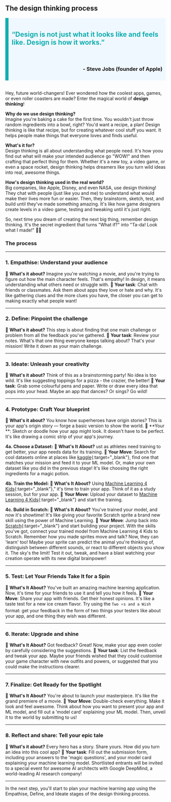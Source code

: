 ## The design thinking process

<div style='border-left: solid; border-width:10px; border-color: #0faeb0; background-color: aliceblue; padding: 10px;'>
<h2 style="color: #0faeb0">“Design is not just what it looks like and feels like. Design is how it works.”</h2> </div>
<div style='border-left: solid; border-width:10px; border-color: #0faeb0; background-color: aliceblue; padding: 10px; text-align: right'>
<h3>- Steve Jobs (founder of Apple)</h3>
</div>
<br>

Hey, future world-changers! Ever wondered how the coolest apps, games, or even roller coasters are made? Enter the magical world of **design thinking**!

**Why do we use design thinking?**  
Imagine you're baking a cake for the first time. You wouldn't just throw random ingredients into a bowl, right? You'd want a recipe, a plan! Design thinking is like that recipe, but for creating whatever cool stuff you want. It helps people make things that everyone loves and finds useful.

**What's it for?**  
Design thinking is all about understanding what people need. It's how yoou find out what will make your intended audience go "WOW!" and then crafting that perfect thing for them. Whether it's a new toy, a video game, or even a space rocket, design thinking helps dreamers like you turn wild ideas into real, awesome things.

**How's design thinking used in the real world?**  
Big companies, like Apple, Disney, and even NASA, use design thinking! They chat with people (just like you and me) to understand what would make their lives more fun or easier. Then, they brainstorm, sketch, test, and build until they've made something amazing. It's like how game designers create levels in a video game, testing and tweaking until it's just right.

So, next time you dream of creating the next big thing, remember design thinking. It's the secret ingredient that turns "What if?" into "Ta-da! Look what I made!" 🚀🎉


### The process

---

### 1. Empathise: Understand your audience
📌 **What's it about?** 
Imagine you're watching a movie, and you're trying to figure out how the main character feels. That's empathy! In design, it means understanding what others need or struggle with.
📌 **Your task**: 
Chat with friends or classmates. Ask them about apps they love or hate and why. It's like gathering clues and the more clues you have, the closer you can get to making exactly what people want!

---

### 2. Define: Pinpoint the challenge
📌 **What's it about?** 
This step is about finding that one main challenge or problem from all the feedback you've gathered.
📌 **Your task**: 
Review your notes. What's that one thing everyone keeps talking about? That's your mission! Write it down as your main challenge.

---

### 3. Ideate: Unleash your creativity
📌 **What's it about?** 
Think of this as a brainstorming party! No idea is too wild. It's like suggesting toppings for a pizza - the crazier, the better!
📌 **Your task**: 
Grab some colourful pens and paper. Write or draw every idea that pops into your head. Maybe an app that dances? Or sings? Go wild!

---

### 4. Prototype: Craft Your blueprint
📌 **What's it about?** 
You know how superheroes have origin stories? This is your app's origin story — forge a basic version to show the world.
📌 **Your **: 
Sketch or doodle how your app might look. It doesn't have to be perfect. It's like drawing a comic strip of your app's journey.

**4a. Choose a Dataset:**
📌 **What's It About?** 
ust as athletes need training to get better, your app needs data for its training. 
📌 **Your Move**: 
Search for cool datasets online at places like [kaggle](https://www.kaggle.com/){:target="_blank"}, find one that matches your mission and feed it to your ML model. Or, make your own dataset like you did in the previous stage! It's like choosing the right ingredients for a magic potion.

**4b. Train the Model:**
📌 **What's It About?** 
Using [Machine Learning 4 Kids](https://machinelearningforkids.co.uk/){:target="_blank"}," it's time to train your app. Think of it as a study session, but for your app.
📌 **Your Move**: 
Upload your dataset to [Machine Learning 4 Kids](https://machinelearningforkids.co.uk/){:target="_blank"} and start the training. 

**4c. Build in Scratch:**
📌 **What's It About?** 
You've trained your model, and now it's showtime! It's like giving your favorite Scratch sprite a brand new skill using the power of Machine Learning.
📌 **Your Move**: 
Jump back into [Scratch](https://scratch.machinelearningforkids.co.uk/){:target="_blank"} and start building your project. With the skills you've got, connect your trained model from Machine Learning 4 Kids to Scratch. Remember how you made sprites move and talk? Now, they can 'learn' too! Maybe your sprite can predict the animal you're thinking of, distinguish between different sounds, or react to different objects you show it. The sky's the limit! Test it out, tweak, and have a blast watching your creation operate with its new digital brainpower!

---

### 5. Test: Let Your Friends Take It for a Spin
📌 **What's It About?** 
You've built an amazing machine learning application. Now, it's time for your friends to use it and tell you how it feels.
📌 **Your Move**: 
Share your app with friends. Get their honest opinions. It's like a taste test for a new ice cream flavor. Try using the `Two ⭐s and a Wish` format: get your feedback in the form of two things your testers like about your app, and one thing they wish was different.

---

### 6. Iterate: Upgrade and shine
📌 **What's It About?** 
Got feedback? Great! Now, make your app even cooler by carefully considering the suggestions. 
📌 **Your task**: 
List the feedback and tweak your app. Maybe your friends wished that they could customise your game character with new outfits and powers, or suggested that you could make the instructions clearer. 

---

### 7. Finalize: Get Ready for the Spotlight
📌 **What's It About?** 
You're about to launch your masterpiece. It's like the grand premiere of a movie.
📌 **Your Move**: 
Double-check everything. Make it look and feel awesome. Think about how you want to present your app and ML model, and fill out a 'model card' explaining your ML model. Then, unveil it to the world by submitting to us!

---

### 8. Reflect and share: Tell your epic tale
📌 **What's it about?** 
Every hero has a story. Share yours. How did you turn an idea into this cool app?
📌 **Your task**: 
Fill out the submission form, including your answers to the 'magic questions', and your model card explaining your machine learning model. Shortlisted entrants will be invited to a special event for awesome AI architects with Google DeepMind, a world-leading AI research company!

---


In the next step, you'll start to plan your machine learning app using the Empathise, Define, and Ideate stages of the design thinking process. 
